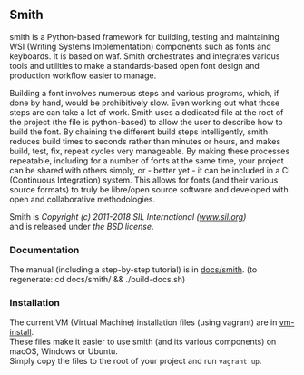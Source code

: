 ## Smith

smith is a Python-based framework for building, testing and maintaining WSI (Writing Systems Implementation) components such as fonts and keyboards. It is based on waf.
Smith orchestrates and integrates various tools and utilities to make a standards-based open font design and production workflow easier to manage.

Building a font involves numerous steps and various programs, which, if done by hand, would be prohibitively slow. Even working out what those steps are can take a lot of work. Smith uses a dedicated file at the root of the project (the file is python-based) to allow the user to describe how to build the font. By chaining the different build steps intelligently, smith reduces build times to seconds rather than minutes or hours, and makes build, test, fix, repeat cycles very manageable. By making these processes repeatable, including for a number of fonts at the same time, your project can be shared with others simply, or - better yet - it can be included in a CI (Continuous Integration) system. This allows for fonts (and their various source formats) to truly be libre/open source software and developed with open and collaborative methodologies.

Smith is _Copyright (c) 2011-2018 SIL International (www.sil.org)_   
and is released under _the BSD license_.

### Documentation

The manual (including a step-by-step tutorial) is in [docs/smith](docs/smith/manual.asc).
(to regenerate:  cd docs/smith/ && ./build-docs.sh)


### Installation

The current VM (Virtual Machine) installation files (using vagrant) are in [vm-install](vm-install).  
These files make it easier to use smith (and its various components) on macOS, Windows or Ubuntu.  
Simply copy the files to the root of your project and run ``vagrant up``.
